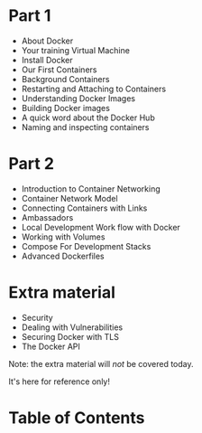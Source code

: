 <!SLIDE>
# Part 1

- About Docker
- Your training Virtual Machine
- Install Docker
- Our First Containers
- Background Containers
- Restarting and Attaching to Containers
- Understanding Docker Images
- Building Docker images
- A quick word about the Docker Hub
- Naming and inspecting containers

<!SLIDE>
# Part 2

- Introduction to Container Networking
- Container Network Model
- Connecting Containers with Links
- Ambassadors
- Local Development Work flow with Docker
- Working with Volumes
- Compose For Development Stacks
- Advanced Dockerfiles

<!SLIDE>
# Extra material

- Security
- Dealing with Vulnerabilities
- Securing Docker with TLS
- The Docker API

Note: the extra material will *not* be covered today.

It's here for reference only!

<!SLIDE toc>
# Table of Contents

~~~TOC~~~
